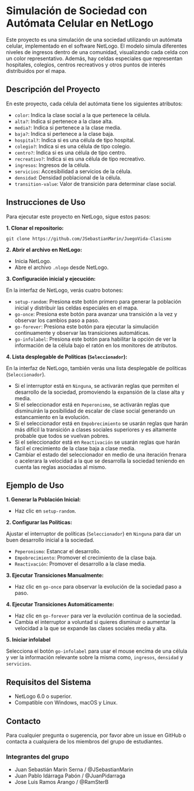 # Simulación de Sociedad con Autómata Celular en NetLogo

Este proyecto es una simulación de una sociedad utilizando un autómata celular, implementado en el software NetLogo. El modelo simula diferentes niveles de ingresos dentro de una comunidad, visualizando cada celda con un color representativo. Además, hay celdas especiales que representan hospitales, colegios, centros recreativos y otros puntos de interés distribuidos por el mapa.

## Descripción del Proyecto

En este proyecto, cada célula del autómata tiene los siguientes atributos:

- `color`: Indica la clase social a la que pertenece la célula.
- `alta?`: Indica si pertenece a la clase alta.
- `media?`: Indica si pertenece a la clase media.
- `baja?`: Indica si pertenece a la clase baja.
- `hospital?`: Indica si es una célula de tipo hospital.
- `colegio?`: Indica si es una célula de tipo colegio.
- `centro?`: Indica si es una célula de tipo centro.
- `recreativo?`: Indica si es una célula de tipo recreativo.
- `ingresos`: Ingresos de la célula.
- `servicios`: Accesibilidad a servicios de la célula.
- `densidad`: Densidad poblacional de la célula.
- `transition-value`: Valor de transición para determinar clase social.

## Instrucciones de Uso

Para ejecutar este proyecto en NetLogo, sigue estos pasos:

**1. Clonar el repositorio:**

```
git clone https://github.com/JSebastianMarin/JuegoVida-Clasismo
```

**2. Abrir el archivo en NetLogo:**

- Inicia NetLogo.
- Abre el archivo `.nlogo` desde NetLogo.

**3. Configuración inicial y ejecución:**

En la interfaz de NetLogo, verás cuatro botones:

- `setup-random`: Presiona este botón primero para generar la población inicial y distribuir las celdas especiales en el mapa.
- `go-once`: Presiona este botón para avanzar una transición a la vez y observar los cambios paso a paso.
- `go-forever`: Presiona este botón para ejecutar la simulación continuamente y observar las transiciones automáticas.
- `go-infolabel`: Presiona este botón para habilitar la opción de ver la información de la célula bajo el ratón en los monitores de atributos.

**4. Lista desplegable de Políticas (`Seleccionador`):**

En la interfaz de NetLogo, también verás una lista desplegable de políticas (`Seleccionador`).
- Si el interruptor está en `Ninguna`, se activarán reglas que permiten el desarrollo de la sociedad, promoviendo la expansión de la clase alta y media.
- Si el seleccionador está en `Peperonismo`, se activarán reglas que disminuirán la posibilidad de escalar de clase social generando un estancamiento en la evolución.
- Si el seleccionador está en `Empobrecimiento` se usarán reglas que harán más difícil la transición a clases sociales superiores y es altamente probable que todos se vuelvan pobres.
- Si el seleccionador está en `Reactivación` se usarán reglas que harán fácil el crecimiento de la clase baja a clase media.
- Cambiar el estado del seleccionador en medio de una iteración frenara o acelerara la velocidad a la que se desarrolla la sociedad teniendo en cuenta las reglas asociadas al mismo.

## Ejemplo de Uso

**1. Generar la Población Inicial:**

- Haz clic en `setup-random`.

**2. Configurar las Políticas:**

Ajustar el interruptor de políticas (`Seleccionador`) en `Ninguna` para dar un buen desarrollo inicial a la sociedad.

- `Peperonismo`: Estancar el desarrollo.
- `Empobrecimiento`: Promover el crecimiento de la clase baja.
- `Reactivación`: Promover el desarrollo a la clase media.

**3. Ejecutar Transiciones Manualmente:**

- Haz clic en `go-once` para observar la evolución de la sociedad paso a paso.

**4. Ejecutar Transiciones Automáticamente:**

- Haz clic en `go-forever` para ver la evolución continua de la sociedad.
- Cambia el interruptor a voluntad si quieres disminuir o aumentar la velocidad a la que se expande las clases sociales media y alta.

**5. Iniciar infolabel**

Selecciona el botón `go-infolabel` para usar el mouse encima de una célula y ver la información relevante sobre la misma como, `ingresos`, `densidad` y `servicios`.

## Requisitos del Sistema

- NetLogo 6.0 o superior.
- Compatible con Windows, macOS y Linux.

## Contacto

Para cualquier pregunta o sugerencia, por favor abre un issue en GitHub o contacta a cualquiera de los miembros del grupo de estudiantes.

### Integrantes del grupo

- Juan Sebastián Marín Serna / @JSebastianMarin
- Juan Pablo Idárraga Pabón / @JuanPidarraga
- Jose Luis Ramos Arango   / @RamSterB
